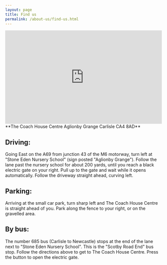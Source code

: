 ```yaml
---
layout: page
title: Find us
permalink: /about-us/find-us.html
---
```

<iframe src="https://www.google.com/maps/embed?pb=!1m14!1m8!1m3!1d51918.00053419444!2d-2.875268565750372!3d54.894617353023946!3m2!1i1024!2i768!4f13.1!3m3!1m2!1s0x0%3A0xf6549cacef59a40a!2sThe+Happy+Mums+Foundation+CIC!5e0!3m2!1sen!2suk!4v1455653101447" width="100%" height="300px"  frameborder="0" style="border:0" allowfullscreen></iframe>
**The Coach House Centre  
Aglionby Grange  
Carlisle  
CA4 8AD** 
 
## Driving:
Going East on the A69 from junction 43 of the M6 motorway, turn left at "Stone Eden Nursery School" (sign posted "Aglionby Grange"). 
Follow the lane past the nursery school for about 200 yards, until you reach a black electric gate on your right. 
Pull up to the gate and wait while it opens automatically. Follow the driveway straight ahead, curving left.
 
## Parking:
Arriving at the small car park, turn sharp left and The Coach House Centre is straight ahead of you. Park along the fence to your right, or on the gravelled area. 
 
## By bus:
The number 685 bus (Carlisle to Newcastle) stops at the end of the lane next to "Stone Eden Nursery School". This is the "Scotby Road End" bus stop. 
Follow the directions above to get to The Coach House Centre. Press the button to open the electric gate. 